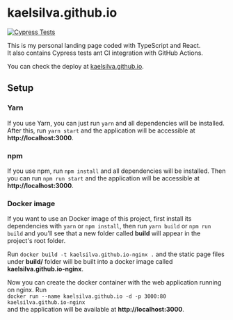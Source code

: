 # kaelsilva.github.io

[![Cypress Tests](https://github.com/kaelsilva/kaelsilva.github.io/actions/workflows/main.yml/badge.svg)](https://github.com/kaelsilva/kaelsilva.github.io/actions/workflows/main.yml)  

This is my personal landing page coded with TypeScript and React.  
It also contains Cypress tests ant CI integration with GitHub Actions.  
  
You can check the deploy at [kaelsilva.github.io](https://kaelsilva.github.io).

## Setup
### Yarn
If you use Yarn, you can just run `yarn` and all dependencies will be installed. After this, run `yarn start` and the application will be accessible at **http://localhost:3000**.

### npm
If you use npm, run `npm install` and all dependencies will be installed. Then you can run `npm run start` and the application will be accessible at **http://localhost:3000**.

### Docker image
If you want to use an Docker image of this project, first install its dependencies with `yarn` or `npm install`, then run `yarn build` or `npm run build` and you'll see that a new folder called **build** will appear in the project's root folder.  
  
Run `docker build -t kaelsilva.github.io-nginx .` and the static page files under **build/** folder will be built into a docker image called **kaelsilva.github.io-nginx**.

Now you can create the docker container with the web application running on nginx. Run  
`docker run --name kaelsilva.github.io -d -p 3000:80 kaelsilva.github.io-nginx`  
and the application will be available at **http://localhost:3000**.